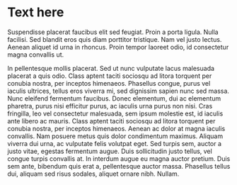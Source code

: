 # Text here

Suspendisse placerat faucibus elit sed feugiat. Proin a porta ligula. Nulla facilisi. Sed blandit eros quis diam porttitor tristique. Nam vel justo lectus. Aenean aliquet id urna in rhoncus. Proin tempor laoreet odio, id consectetur magna convallis ut.

In pellentesque mollis placerat. Sed ut nunc vulputate lacus malesuada placerat a quis odio. Class aptent taciti sociosqu ad litora torquent per conubia nostra, per inceptos himenaeos. Phasellus congue, purus vel iaculis ultrices, tellus eros viverra mi, sed dignissim sapien nunc sed massa. Nunc eleifend fermentum faucibus. Donec elementum, dui ac elementum pharetra, purus nisi efficitur purus, ac iaculis urna purus non nisi. Cras fringilla, leo vel consectetur malesuada, sem ipsum molestie est, id iaculis ante libero ac mauris. Class aptent taciti sociosqu ad litora torquent per conubia nostra, per inceptos himenaeos. Aenean ac dolor at magna iaculis convallis. Nam posuere metus quis dolor condimentum maximus. Aliquam viverra dui urna, ac vulputate felis volutpat eget. Sed turpis sem, auctor a justo vitae, egestas fermentum augue. Duis sollicitudin justo tellus, vel congue turpis convallis at. In interdum augue eu magna auctor pretium. Duis sem ante, bibendum quis erat a, pellentesque auctor massa. Phasellus tellus dui, aliquam sed risus sodales, aliquet ornare nibh. Nullam.